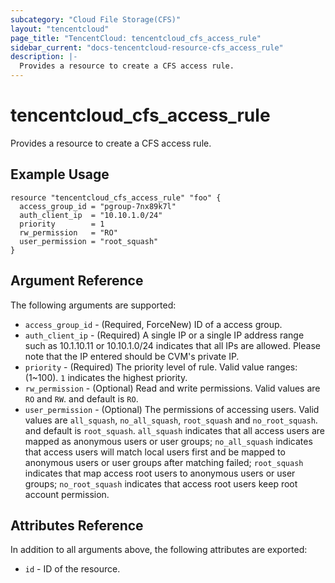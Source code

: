 ```yaml
---
subcategory: "Cloud File Storage(CFS)"
layout: "tencentcloud"
page_title: "TencentCloud: tencentcloud_cfs_access_rule"
sidebar_current: "docs-tencentcloud-resource-cfs_access_rule"
description: |-
  Provides a resource to create a CFS access rule.
---
```


# tencentcloud_cfs_access_rule

Provides a resource to create a CFS access rule.

## Example Usage

```hcl
resource "tencentcloud_cfs_access_rule" "foo" {
  access_group_id = "pgroup-7nx89k7l"
  auth_client_ip  = "10.10.1.0/24"
  priority        = 1
  rw_permission   = "RO"
  user_permission = "root_squash"
}
```

## Argument Reference

The following arguments are supported:

* `access_group_id` - (Required, ForceNew) ID of a access group.
* `auth_client_ip` - (Required) A single IP or a single IP address range such as 10.1.10.11 or 10.10.1.0/24 indicates that all IPs are allowed. Please note that the IP entered should be CVM's private IP.
* `priority` - (Required) The priority level of rule. Valid value ranges: (1~100). `1` indicates the highest priority.
* `rw_permission` - (Optional) Read and write permissions. Valid values are `RO` and `RW`. and default is `RO`.
* `user_permission` - (Optional) The permissions of accessing users. Valid values are `all_squash`, `no_all_squash`, `root_squash` and `no_root_squash`. and default is `root_squash`. `all_squash` indicates that all access users are mapped as anonymous users or user groups; `no_all_squash` indicates that access users will match local users first and be mapped to anonymous users or user groups after matching failed; `root_squash` indicates that map access root users to anonymous users or user groups; `no_root_squash` indicates that access root users keep root account permission.

## Attributes Reference

In addition to all arguments above, the following attributes are exported:

* `id` - ID of the resource.



